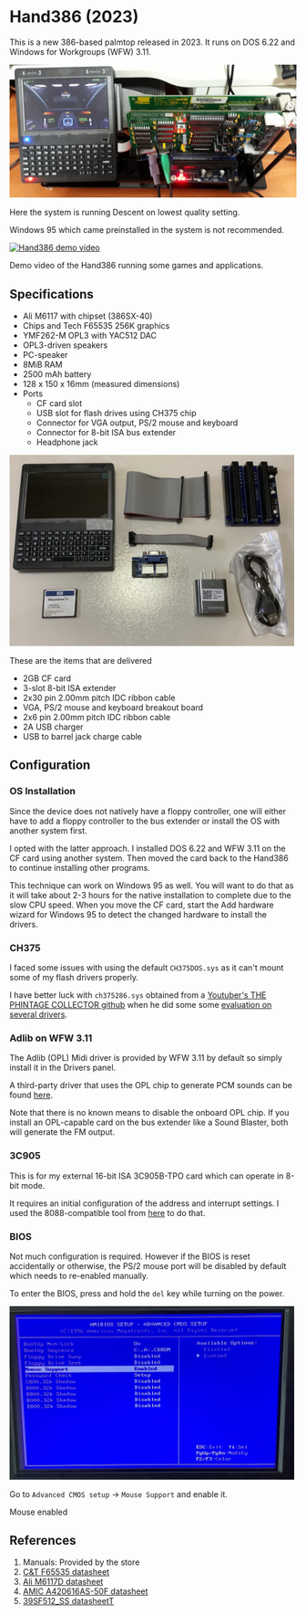 # Hand386 (2023)

This is a new 386-based palmtop released in 2023. It runs on DOS 6.22 and Windows for Workgroups (WFW) 3.11.

<img src="photos/hand386-full-setup.jpg" width="600">

Here the system is running Descent on lowest quality setting.

Windows 95 which came preinstalled in the system is not recommended.

[![Hand386 demo video](https://img.youtube.com/vi/lzJxZhzbwS4/default.jpg)](https://youtu.be/lzJxZhzbwS4)

Demo video of the Hand386 running some games and applications.

## Specifications

* Ali M6117 with chipset (386SX-40)
* Chips and Tech F65535 256K graphics
* YMF262-M OPL3 with YAC512 DAC
* OPL3-driven speakers
* PC-speaker
* 8MiB RAM
* 2500 mAh battery
* 128 x 150 x 16mm (measured dimensions)
* Ports
  * CF card slot
  * USB slot for flash drives using CH375 chip
  * Connector for VGA output, PS/2 mouse and keyboard
  * Connector for 8-bit ISA bus extender
  * Headphone jack

<img src="photos/hand386-delivered.jpg" width="500">

These are the items that are delivered

* 2GB CF card
* 3-slot 8-bit ISA extender
* 2x30 pin 2.00mm pitch IDC ribbon cable
* VGA, PS/2 mouse and keyboard breakout board
* 2x6 pin 2.00mm pitch IDC ribbon cable
* 2A USB charger
* USB to barrel jack charge cable

## Configuration

### OS Installation

Since the device does not natively have a floppy controller, one will either have to add a floppy controller to the bus extender or install the OS with another system first.

I opted with the latter approach. I installed DOS 6.22 and WFW 3.11 on the CF card using another system. Then moved the card back to the Hand386 to continue installing other programs.

This technique can work on Windows 95 as well. You will want to do that as it will take about 2-3 hours for the native installation to complete due to the slow CPU speed. When you move the CF card, start the Add hardware wizard for Windows 95 to detect the changed hardware to install the drivers.

### CH375

I faced some issues with using the default `CH375DOS.sys` as it can't mount some of my flash drivers properly. 

I have better luck with `ch375286.sys` obtained from a [Youtuber's THE PHINTAGE COLLECTOR github](https://github.com/gpdm/TPC-CH375-testsuite) when he did some some [evaluation on several drivers](https://www.youtube.com/watch?v=4WvHR_Cy2ME).

### Adlib on WFW 3.11

The Adlib (OPL) Midi driver is provided by WFW 3.11 by default so simply install it in the Drivers panel.

A third-party driver that uses the OPL chip to generate PCM sounds can be found [here](https://archive.org/details/ADLIBW_ZIP).

Note that there is no known means to disable the onboard OPL chip. If you install an OPL-capable card on the bus extender like a Sound Blaster, both will generate the FM output.

### 3C905

This is for my external 16-bit ISA 3C905B-TPO card which can operate in 8-bit mode.

It requires an initial configuration of the address and interrupt settings. I used the 8088-compatible tool from [here](https://github.com/hackerb9/3C509B-nestor) to do that.

### BIOS

Not much configuration is required. However if the BIOS is reset accidentally or otherwise, the PS/2 mouse port will be disabled by default which needs to re-enabled manually.

To enter the BIOS, press and hold the `del` key while turning on the power.

<img src="photos/hand386-bios-mouse.jpg" width="500">

Go to `Advanced CMOS setup` -> `Mouse Support` and enable it.

Mouse enabled

## References

1. Manuals: Provided by the store
2. [C&T F65535 datasheet](http://old.vgamuseum.info/images/stories/doc/chips/f65535.pdf)
3. [Ali M6117D datasheet](https://www.dmp.com.tw/app/webcamera/pdf/m6117d.pdf)
4. [AMIC A420616AS-50F datasheet](https://www.alldatasheet.com/view.jsp?Searchword=A420616AS-50F)
5. [39SF512_SS datasheetT](https://www.mouser.com/datasheet/2/268/40284-287606.pdf)